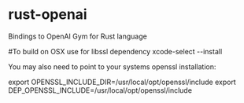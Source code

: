 # rust-openai
Bindings to OpenAI Gym for Rust language

#To build on OSX use for libssl dependency
xcode-select --install

You may also need to point to your systems openssl installation:

export OPENSSL_INCLUDE_DIR=/usr/local/opt/openssl/include
export DEP_OPENSSL_INCLUDE=/usr/local/opt/openssl/include
